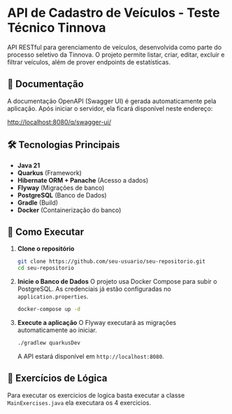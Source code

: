 # API de Cadastro de Veículos - Teste Técnico Tinnova

API RESTful para gerenciamento de veículos, desenvolvida como parte do processo seletivo da Tinnova. O projeto permite listar, criar, editar, excluir e filtrar veículos, além de prover endpoints de estatísticas.

## 📄 Documentação

A documentação OpenAPI (Swagger UI) é gerada automaticamente pela aplicação. Após iniciar o servidor, ela ficará disponível neste endereço:

[http://localhost:8080/q/swagger-ui/](http://localhost:8080/q/swagger-ui/)

## 🛠️ Tecnologias Principais

* **Java 21**
* **Quarkus** (Framework)
* **Hibernate ORM + Panache** (Acesso a dados)
* **Flyway** (Migrações de banco)
* **PostgreSQL** (Banco de Dados)
* **Gradle** (Build)
* **Docker** (Containerização do banco)

## 🚀 Como Executar

1.  **Clone o repositório**
    ```bash
    git clone https://github.com/seu-usuario/seu-repositorio.git
    cd seu-repositorio
    ```

2.  **Inicie o Banco de Dados**
    O projeto usa Docker Compose para subir o PostgreSQL. As credenciais já estão configuradas no `application.properties`.
    ```bash
    docker-compose up -d
    ```

3.  **Execute a aplicação**
    O Flyway executará as migrações automaticamente ao iniciar.
    ```bash
    ./gradlew quarkusDev
    ```
    A API estará disponível em `http://localhost:8080`.

## 🚀 Exercícios de Lógica
Para executar os exercicios de logica basta executar a classe `MainExercises.java` ela executara os 4 exercicios.
